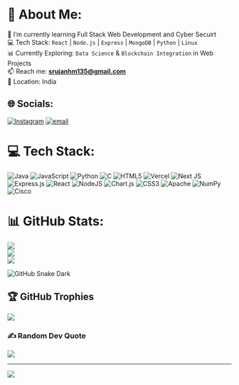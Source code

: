 # 💫 About Me:
🌱 I’m currently learning Full Stack Web Development and Cyber Secuirt<br>💻 Tech Stack: `React` | `Node.js` | `Express` | `MongoDB` | `Python` | `Linux`  <br>📊 Currently Exploring: `Data Science` & `Blockchain Integration` in Web Projects  <br>📫 Reach me: **srujanhm135@gmail.com**  <br>📍 Location: India  


## 🌐 Socials:
[![Instagram](https://img.shields.io/badge/Instagram-%23E4405F.svg?logo=Instagram&logoColor=white)](https://instagram.com/srujankulal_18) [![email](https://img.shields.io/badge/Email-D14836?logo=gmail&logoColor=white)](mailto:srujanhm135@gmail.com) 

# 💻 Tech Stack:
![Java](https://img.shields.io/badge/java-%23ED8B00.svg?style=for-the-badge&logo=openjdk&logoColor=white) ![JavaScript](https://img.shields.io/badge/javascript-%23323330.svg?style=for-the-badge&logo=javascript&logoColor=%23F7DF1E) ![Python](https://img.shields.io/badge/python-3670A0?style=for-the-badge&logo=python&logoColor=ffdd54) ![C](https://img.shields.io/badge/c-%2300599C.svg?style=for-the-badge&logo=c&logoColor=white) ![HTML5](https://img.shields.io/badge/html5-%23E34F26.svg?style=for-the-badge&logo=html5&logoColor=white) ![Vercel](https://img.shields.io/badge/vercel-%23000000.svg?style=for-the-badge&logo=vercel&logoColor=white) ![Next JS](https://img.shields.io/badge/Next-black?style=for-the-badge&logo=next.js&logoColor=white) ![Express.js](https://img.shields.io/badge/express.js-%23404d59.svg?style=for-the-badge&logo=express&logoColor=%2361DAFB) ![React](https://img.shields.io/badge/react-%2320232a.svg?style=for-the-badge&logo=react&logoColor=%2361DAFB) ![NodeJS](https://img.shields.io/badge/node.js-6DA55F?style=for-the-badge&logo=node.js&logoColor=white) ![Chart.js](https://img.shields.io/badge/chart.js-F5788D.svg?style=for-the-badge&logo=chart.js&logoColor=white) ![CSS3](https://img.shields.io/badge/css3-%231572B6.svg?style=for-the-badge&logo=css3&logoColor=white) ![Apache](https://img.shields.io/badge/apache-%23D42029.svg?style=for-the-badge&logo=apache&logoColor=white) ![NumPy](https://img.shields.io/badge/numpy-%23013243.svg?style=for-the-badge&logo=numpy&logoColor=white) ![Cisco](https://img.shields.io/badge/cisco-%23049fd9.svg?style=for-the-badge&logo=cisco&logoColor=black)
# 📊 GitHub Stats:
![](https://github-readme-stats.vercel.app/api?username=Srujan253&theme=nightowl&hide_border=false&include_all_commits=true&count_private=true)<br/>
![](https://nirzak-streak-stats.vercel.app/?user=Srujan253&theme=nightowl&hide_border=false)<br/>
![](https://github-readme-stats.vercel.app/api/top-langs/?username=Srujan253&theme=nightowl&hide_border=false&include_all_commits=true&count_private=true&layout=compact)

![GitHub Snake Dark](https://raw.githubusercontent.com/Srujan253/Srujan253/output/github-contribution-grid-snake-dark.svg#gh-dark-mode-only)
## 🏆 GitHub Trophies
![](https://github-profile-trophy.vercel.app/?username=Srujan253&theme=dracula&no-frame=false&no-bg=true&margin-w=4)

### ✍️ Random Dev Quote
![](https://quotes-github-readme.vercel.app/api?type=horizontal&theme=radical)

---
[![](https://visitcount.itsvg.in/api?id=Srujan253&icon=7&color=1)](https://visitcount.itsvg.in)

<!-- Proudly created with GPRM ( https://gprm.itsvg.in ) -->
